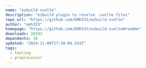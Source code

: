 ```yaml
---
name: "esbuild-svelte"
description: "esbuild plugin to resolve .svelte files"
repo_url: "https://github.com/EMH333/esbuild-svelte"
author: "emh333"
homepage: "https://github.com/EMH333/esbuild-svelte#readme"
downloads: 20103
dependents: 38
updated: "2024-11-09T17:30:04.543Z"
tags: 
  - tooling
  - preprocessor
---
```

